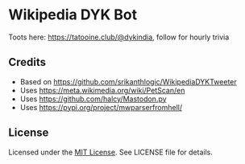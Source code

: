 # Wikipedia DYK Bot

Toots here: https://tatooine.club/@dykindia, follow for hourly trivia

## Credits

- Based on https://github.com/srikanthlogic/WikipediaDYKTweeter
- Uses https://meta.wikimedia.org/wiki/PetScan/en
- Uses https://github.com/halcy/Mastodon.py
- Uses https://pypi.org/project/mwparserfromhell/

## License

Licensed under the [MIT License](https://nemo.mit-license.org/). See LICENSE file for details.